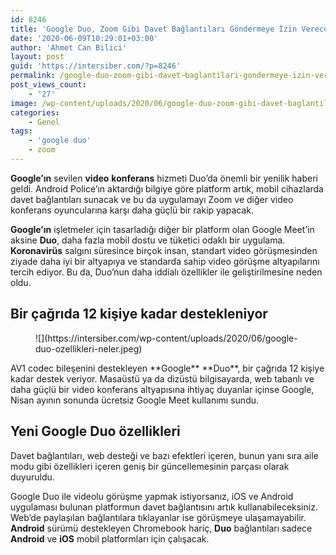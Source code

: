 ```yaml
---
id: 8246
title: 'Google Duo, Zoom Gibi Davet Bağlantıları Göndermeye İzin Verecek'
date: '2020-06-09T10:29:01+03:00'
author: 'Ahmet Can Bilici'
layout: post
guid: 'https://intersiber.com/?p=8246'
permalink: /google-duo-zoom-gibi-davet-baglantilari-gondermeye-izin-verecek/
post_views_count:
    - '27'
image: /wp-content/uploads/2020/06/google-duo-zoom-gibi-davet-baglantilari-gondermeye-izin-verecek.jpg
categories:
    - Genel
tags:
    - 'google duo'
    - zoom
---
```


**Google’ın** sevilen **video** **konferans** hizmeti Duo’da önemli bir yenilik haberi geldi. Android Police’ın aktardığı bilgiye göre platform artık, mobil cihazlarda davet bağlantıları sunacak ve bu da uygulamayı Zoom ve diğer video konferans oyuncularına karşı daha güçlü bir rakip yapacak.

**Google’ın** işletmeler için tasarladığı diğer bir platform olan Google Meet’in aksine **Duo**, daha fazla mobil dostu ve tüketici odaklı bir uygulama. **Koronavirüs** salgını süresince birçok insan, standart video görüşmesinden ziyade daha iyi bir altyapıya ve standarda sahip video görüşme altyapılarını tercih ediyor. Bu da, Duo’nun daha iddialı özellikler ile geliştirilmesine neden oldu.

## Bir çağrıda 12 kişiye kadar destekleniyor

<figure class="wp-block-image size-large">![](https://intersiber.com/wp-content/uploads/2020/06/google-duo-ozellikleri-neler.jpeg)</figure>AV1 codec bileşenini destekleyen **Google** **Duo**, bir çağrıda 12 kişiye kadar destek veriyor. Masaüstü ya da dizüstü bilgisayarda, web tabanlı ve daha güçlü bir video konferans altyapısına ihtiyaç duyanlar içinse Google, Nisan ayının sonunda ücretsiz Google Meet kullanımı sundu.

## Yeni Google Duo özellikleri

Davet bağlantıları, web desteği ve bazı efektleri içeren, bunun yanı sıra aile modu gibi özellikleri içeren geniş bir güncellemesinin parçası olarak duyuruldu.

Google Duo ile videolu görüşme yapmak istiyorsanız, iOS ve Android uygulaması bulunan platformun davet bağlantısını artık kullanabileceksiniz. Web’de paylaşılan bağlantılara tıklayanlar ise görüşmeye ulaşamayabilir. **Android** sürümü destekleyen Chromebook hariç, **Duo** bağlantıları sadece **Android** ve **iOS** mobil platformları için çalışacak.
